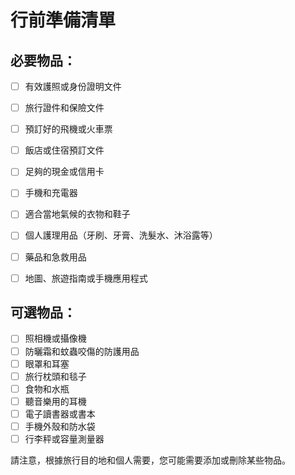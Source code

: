 # 行前準備清單

## 必要物品：

- [ ] 有效護照或身份證明文件
- [ ] 旅行證件和保險文件
- [ ] 預訂好的飛機或火車票
- [ ] 飯店或住宿預訂文件
- [ ] 足夠的現金或信用卡
- [ ] 手機和充電器
- [ ] 適合當地氣候的衣物和鞋子
- [ ] 個人護理用品（牙刷、牙膏、洗髮水、沐浴露等）
- [ ] 藥品和急救用品
- [ ] 地圖、旅遊指南或手機應用程式


## 可選物品：

- [ ] 照相機或攝像機
- [ ] 防曬霜和蚊蟲咬傷的防護用品
- [ ] 眼罩和耳塞
- [ ] 旅行枕頭和毯子
- [ ] 食物和水瓶
- [ ] 聽音樂用的耳機
- [ ] 電子讀書器或書本
- [ ] 手機外殼和防水袋
- [ ] 行李秤或容量測量器

 請注意，根據旅行目的地和個人需要，您可能需要添加或刪除某些物品。





